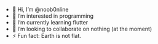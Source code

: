 - 👋 Hi, I’m @noob0nline
- 👀 I’m interested in programming
- 🌱 I’m currently learning flutter
- 💞️ I’m looking to collaborate on nothing (at the moment)
- ⚡ Fun fact: Earth is not flat.

<!---
noob0nline/noob0nline is a ✨ special ✨ repository because its `README.md` (this file) appears on your GitHub profile.
You can click the Preview link to take a look at your changes.
--->
